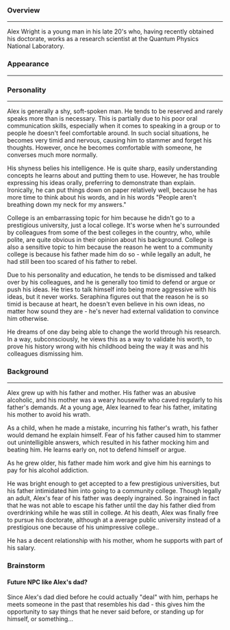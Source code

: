 ### Overview
---
Alex Wright is a young man in his late 20's who, having recently obtained his doctorate, works as a research scientist at the Quantum Physics National Laboratory.

### Appearance
---

### Personality
---
Alex is generally a shy, soft-spoken man. He tends to be reserved and rarely speaks more than is necessary. This is partially due to his poor oral communication skills, especially when it comes to speaking in a group or to people he doesn't feel comfortable around. In such social situations, he becomes very timid and nervous, causing him to stammer and forget his thoughts. However, once he becomes comfortable with someone, he converses much more normally.

His shyness belies his intelligence. He is quite sharp, easily understanding concepts he learns about and putting them to use. However, he has trouble expressing his ideas orally, preferring to demonstrate than explain. Ironically, he can put things down on paper relatively well, because he has more time to think about his words, and in his words "People aren't breathing down my neck for my answers."

College is an embarrassing topic for him because he didn't go to a prestigious university, just a local college. It's worse when he's surrounded by colleagues from some of the best colleges in the country, who, while polite, are quite obvious in their opinion about his background. College is also a sensitive topic to him because the reason he went to a community college is because his father made him do so - while legally an adult, he had still been too scared of his father to rebel.

Due to his personality and education, he tends to be dismissed and talked over by his colleagues, and he is generally too timid to defend or argue or push his ideas. He tries to talk himself into being more aggressive with his ideas, but it never works. Seraphina figures out that the reason he is so timid is because at heart, he doesn't even believe in his own ideas, no matter how sound they are - he's never had external validation to convince him otherwise.

He dreams of one day being able to change the world through his research. In a way, subconsciously, he views this as a way to validate his worth, to prove his history wrong with his childhood being the way it was and his colleagues dismissing him.

### Background
---
Alex grew up with his father and mother. His father was an abusive alcoholic, and his mother was a weary housewife who caved regularly to his father's demands. At a young age, Alex learned to fear his father, imitating his mother to avoid his wrath.

As a child, when he made a mistake, incurring his father's wrath, his father would demand he explain himself. Fear of his father caused him to stammer out unintelligible answers, which resulted in his father mocking him and beating him. He learns early on, not to defend himself or argue.

As he grew older, his father made him work and give him his earnings to pay for his alcohol addiction.

He was bright enough to get accepted to a few prestigious universities, but his father intimidated him into going to a community college. Though legally an adult, Alex's fear of his father was deeply ingrained. So ingrained in fact that he was not able to escape his father until the day his father died from overdrinking while he was still in college. At his death, Alex was finally free to pursue his doctorate, although at a average public university instead of a prestigious one because of his unimpressive college..

He has a decent relationship with his mother, whom he supports with part of his salary.

### Brainstorm

#### Future NPC like Alex's dad?
Since Alex's dad died before he could actually "deal" with him, perhaps he meets someone in the past that resembles his dad - this gives him the opportunity to say things that he never said before, or standing up for himself, or something...



